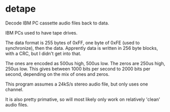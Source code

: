 # detape
Decode IBM PC cassette audio files back to data.

IBM PCs used to have tape drives.

The data format is 255 bytes of 0xFF, one byte of 0xFE (used to synchronize), then the data. 
Apprently data is written in 256 byte blocks, with a CRC, but I didn't get into that.

The ones are encoded as 500us high, 500us low. The zeros are 250us high, 250us low. This
gives between 1000 bits per second to 2000 bits per second, depending on the mix of ones and zeros.

This program assumes a 24kS/s stereo audio file, but only uses one channel.

It is also pretty primative, so will most likely only work on relatively 'clean' audio files.
